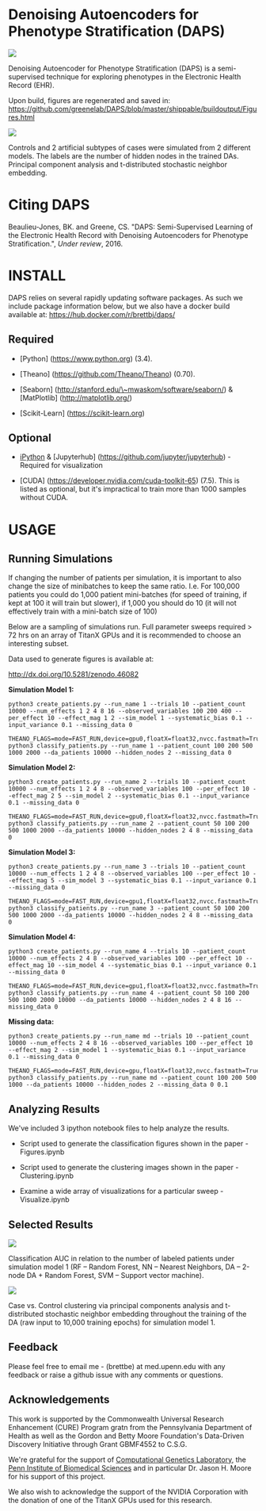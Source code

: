 Denoising Autoencoders for Phenotype Stratification (DAPS) 
===========================================================

![](<https://api.shippable.com/projects/56bc03af1895ca447473c87d/badge?branch=staging>)

Denoising Autoencoder for Phenotype Stratification (DAPS) is a semi-supervised
technique for exploring phenotypes in the Electronic Health Record (EHR).

Upon build, figures are regenerated and saved in:
https://github.com/greenelab/DAPS/blob/master/shippable/buildoutput/Figures.html

![](<./images/cluster2.png>)

Controls and 2 artificial subtypes of cases were simulated from 2 different
models. The labels are the number of hidden nodes in the trained DAs. Principal
component analysis and t-distributed stochastic neighbor embedding.

Citing DAPS
===========

Beaulieu-Jones, BK. and Greene, CS. "DAPS: Semi-Supervised Learning of the
Electronic Health Record with Denoising Autoencoders for Phenotype
Stratification.", *Under review*, 2016.

INSTALL
=======

DAPS relies on several rapidly updating software packages. As such we include
package information below, but we also have a docker build available at:
https://hub.docker.com/r/brettbj/daps/

Required
--------

-   [Python] (https://www.python.org) (3.4).

-   [Theano] (https://github.com/Theano/Theano) (0.70).

-   [Seaborn] (http://stanford.edu/\~mwaskom/software/seaborn/) & [MatPlotlib]
    (http://matplotlib.org/)

-   [Scikit-Learn] (https://scikit-learn.org)

Optional
--------

-   [iPython](<http://ipython.org/>) & [Jupyterhub]
    (https://github.com/jupyter/jupyterhub) - Required for visualization

-   [CUDA] (https://developer.nvidia.com/cuda-toolkit-65) (7.5). This is listed
    as optional, but it's impractical to train more than 1000 samples without
    CUDA.

USAGE
=====

Running Simulations
-------------------

If changing the number of patients per simulation, it is important to also
change the size of minibatches to keep the same ratio. I.e. For 100,000 patients
you could do 1,000 patient mini-batches (for speed of training, if kept at 100
it will train but slower), if 1,000 you should do 10 (it will not effectively
train with a mini-batch size of 100)

Below are a sampling of simulations run. Full parameter sweeps required \> 72
hrs on an array of TitanX GPUs and it is recommended to choose an interesting
subset.

Data used to generate figures is available at:

<http://dx.doi.org/10.5281/zenodo.46082>

**Simulation Model 1:**

~~~~~~~~~~~~~~~~~~~~~~~~~~~~~~~~~~~~~~~~~~~~~~~~~~~~~~~~~~~~~~~~~~~~~~~~~~~~~~~~
python3 create_patients.py --run_name 1 --trials 10 --patient_count 10000 --num_effects 1 2 4 8 16 --observed_variables 100 200 400 --per_effect 10 --effect_mag 1 2 --sim_model 1 --systematic_bias 0.1 --input_variance 0.1 --missing_data 0
~~~~~~~~~~~~~~~~~~~~~~~~~~~~~~~~~~~~~~~~~~~~~~~~~~~~~~~~~~~~~~~~~~~~~~~~~~~~~~~~

~~~~~~~~~~~~~~~~~~~~~~~~~~~~~~~~~~~~~~~~~~~~~~~~~~~~~~~~~~~~~~~~~~~~~~~~~~~~~~~~
THEANO_FLAGS=mode=FAST_RUN,device=gpu0,floatX=float32,nvcc.fastmath=True python3 classify_patients.py --run_name 1 --patient_count 100 200 500 1000 2000 --da_patients 10000 --hidden_nodes 2 --missing_data 0
~~~~~~~~~~~~~~~~~~~~~~~~~~~~~~~~~~~~~~~~~~~~~~~~~~~~~~~~~~~~~~~~~~~~~~~~~~~~~~~~

**Simulation Model 2:**

~~~~~~~~~~~~~~~~~~~~~~~~~~~~~~~~~~~~~~~~~~~~~~~~~~~~~~~~~~~~~~~~~~~~~~~~~~~~~~~~
python3 create_patients.py --run_name 2 --trials 10 --patient_count 10000 --num_effects 1 2 4 8 --observed_variables 100 --per_effect 10 --effect_mag 2 5 --sim_model 2 --systematic_bias 0.1 --input_variance 0.1 --missing_data 0
~~~~~~~~~~~~~~~~~~~~~~~~~~~~~~~~~~~~~~~~~~~~~~~~~~~~~~~~~~~~~~~~~~~~~~~~~~~~~~~~

~~~~~~~~~~~~~~~~~~~~~~~~~~~~~~~~~~~~~~~~~~~~~~~~~~~~~~~~~~~~~~~~~~~~~~~~~~~~~~~~
THEANO_FLAGS=mode=FAST_RUN,device=gpu0,floatX=float32,nvcc.fastmath=True python3 classify_patients.py --run_name 2 --patient_count 50 100 200 500 1000 2000 --da_patients 10000 --hidden_nodes 2 4 8 --missing_data 0
~~~~~~~~~~~~~~~~~~~~~~~~~~~~~~~~~~~~~~~~~~~~~~~~~~~~~~~~~~~~~~~~~~~~~~~~~~~~~~~~

**Simulation Model 3:**

~~~~~~~~~~~~~~~~~~~~~~~~~~~~~~~~~~~~~~~~~~~~~~~~~~~~~~~~~~~~~~~~~~~~~~~~~~~~~~~~
python3 create_patients.py --run_name 3 --trials 10 --patient_count 10000 --num_effects 1 2 4 8 --observed_variables 100 --per_effect 10 --effect_mag 5 --sim_model 3 --systematic_bias 0.1 --input_variance 0.1 --missing_data 0
~~~~~~~~~~~~~~~~~~~~~~~~~~~~~~~~~~~~~~~~~~~~~~~~~~~~~~~~~~~~~~~~~~~~~~~~~~~~~~~~

~~~~~~~~~~~~~~~~~~~~~~~~~~~~~~~~~~~~~~~~~~~~~~~~~~~~~~~~~~~~~~~~~~~~~~~~~~~~~~~~
THEANO_FLAGS=mode=FAST_RUN,device=gpu1,floatX=float32,nvcc.fastmath=True python3 classify_patients.py --run_name 3 --patient_count 50 100 200 500 1000 2000 --da_patients 10000 --hidden_nodes 2 4 8 --missing_data 0
~~~~~~~~~~~~~~~~~~~~~~~~~~~~~~~~~~~~~~~~~~~~~~~~~~~~~~~~~~~~~~~~~~~~~~~~~~~~~~~~

**Simulation Model 4:**

~~~~~~~~~~~~~~~~~~~~~~~~~~~~~~~~~~~~~~~~~~~~~~~~~~~~~~~~~~~~~~~~~~~~~~~~~~~~~~~~
python3 create_patients.py --run_name 4 --trials 10 --patient_count 10000 --num_effects 2 4 8 --observed_variables 100 --per_effect 10 --effect_mag 10 --sim_model 4 --systematic_bias 0.1 --input_variance 0.1 --missing_data 0
~~~~~~~~~~~~~~~~~~~~~~~~~~~~~~~~~~~~~~~~~~~~~~~~~~~~~~~~~~~~~~~~~~~~~~~~~~~~~~~~

~~~~~~~~~~~~~~~~~~~~~~~~~~~~~~~~~~~~~~~~~~~~~~~~~~~~~~~~~~~~~~~~~~~~~~~~~~~~~~~~
THEANO_FLAGS=mode=FAST_RUN,device=gpu1,floatX=float32,nvcc.fastmath=True python3 classify_patients.py --run_name 4 --patient_count 50 100 200 500 1000 2000 10000 --da_patients 10000 --hidden_nodes 2 4 8 16 --missing_data 0
~~~~~~~~~~~~~~~~~~~~~~~~~~~~~~~~~~~~~~~~~~~~~~~~~~~~~~~~~~~~~~~~~~~~~~~~~~~~~~~~

**Missing data:**

~~~~~~~~~~~~~~~~~~~~~~~~~~~~~~~~~~~~~~~~~~~~~~~~~~~~~~~~~~~~~~~~~~~~~~~~~~~~~~~~
python3 create_patients.py --run_name md --trials 10 --patient_count 10000 --num_effects 2 4 8 16 --observed_variables 100 --per_effect 10 --effect_mag 2 --sim_model 1 --systematic_bias 0.1 --input_variance 0.1 --missing_data 0
~~~~~~~~~~~~~~~~~~~~~~~~~~~~~~~~~~~~~~~~~~~~~~~~~~~~~~~~~~~~~~~~~~~~~~~~~~~~~~~~

~~~~~~~~~~~~~~~~~~~~~~~~~~~~~~~~~~~~~~~~~~~~~~~~~~~~~~~~~~~~~~~~~~~~~~~~~~~~~~~~
THEANO_FLAGS=mode=FAST_RUN,device=gpu,floatX=float32,nvcc.fastmath=True python3 classify_patients.py --run_name md --patient_count 100 200 500 1000 --da_patients 10000 --hidden_nodes 2 --missing_data 0 0.1
~~~~~~~~~~~~~~~~~~~~~~~~~~~~~~~~~~~~~~~~~~~~~~~~~~~~~~~~~~~~~~~~~~~~~~~~~~~~~~~~

Analyzing Results
-----------------

We've included 3 ipython notebook files to help analyze the results.

-   Script used to generate the classification figures shown in the paper -
    Figures.ipynb

-   Script used to generate the clustering images shown in the paper -
    Clustering.ipynb

-   Examine a wide array of visualizations for a particular sweep -
    Visualize.ipynb

Selected Results
----------------

![](<./images/fig2.png>)

Classification AUC in relation to the number of labeled patients under
simulation model 1 (RF – Random Forest, NN – Nearest Neighbors, DA – 2-node DA +
Random Forest, SVM – Support vector machine).

![](<./images/fig5.png>)

Case vs. Control clustering via principal components analysis and t-distributed
stochastic neighbor embedding throughout the training of the DA (raw input to
10,000 training epochs) for simulation model 1.

Feedback
--------

Please feel free to email me - (brettbe) at med.upenn.edu with any feedback or
raise a github issue with any comments or questions.

Acknowledgements
----------------

This work is supported by the Commonwealth Universal Research Enhancement (CURE)
Program gratn from the Pennsylvania Department of Health as well as the Gordon
and Betty Moore Foundation's Data-Driven Discovery Initiative through Grant
GBMF4552 to C.S.G.

We're grateful for the support of [Computational Genetics
Laboratory](<http://epistasis.org>), the [Penn Institute of Biomedical
Sciences](<http://upibi.org/>) and in particular Dr. Jason H. Moore for his
support of this project.

We also wish to acknowledge the support of the NVIDIA Corporation with the
donation of one of the TitanX GPUs used for this research.
